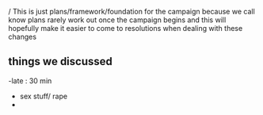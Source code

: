 /
This is just plans/framework/foundation for the campaign because we call know plans rarely work out once the campaign begins and this will hopefully make it easier to come to resolutions when dealing with these changes


## things we discussed

-late : 30 min
- sex stuff/ rape
- 